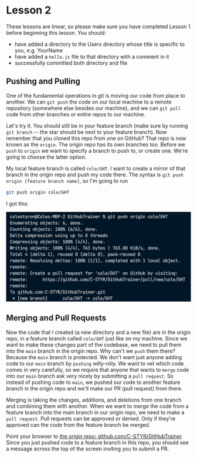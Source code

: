 # Lesson 2

These lessons are linear, so please make sure you have completed Lesson 1 before beginning this lesson. You should: 
- have added a directory to the Users directory whose title is specific to you, e.g. YourName
- have added a `hello.js` file to that directory with a comment in it
- successfully committed both directory and file

## Pushing and Pulling 

One of the fundamental operations in git is moving our code from place to another. We can `git push` the code on our local machine to a remote repository (somewhere else besides our machine), and we can `git pull` code from other branches or entire repos to our machine.  

Let's try it. You should still be in your feature branch (make sure by running `git branch` -- the star should be next to your feature branch). Now remember that you cloned this repo from one on GitHub? That repo is now known as the `origin`.  The origin repo has its own branches too. Before we `push` to `origin` we want to specify a branch to push to, or create one. We're going to choose the latter option. 

My local feature branch is called `cole/GHT`.  I want to create a mirror of that branch in the origin repo and push my code there.  The syntax is `git push origin [feature branch name]`, so I'm going to run
```bash
git push origin cole/GHT
```

I got this: 

![push](../../assets/push-to-origin.png)

## Merging and Pull Requests

Now the code that I created (a new directory and a new file) are in the origin repo, in a feature branch called `cole/GHT` just like on my machine. Since we want to make these changes part of the codebase, we need to pull them into the `main` branch in the origin repo.  Why can't we `push` them there? Because the `main` branch is protected. We don't want just anyone adding code to our `main` branch by `pushing` willy-nilly.  We want to vet which code comes in very carefully, so we require that anyone that wants to `merge` code into our `main` branch ask very nicely by submitting a `pull request`. So instead of pushing code to `main`, we pushed our code to another feature branch in the origin repo and we'll make our PR (pull request) from there. 

Merging is taking the changes, additions, and deletions from one branch and combining them with another. When we want to merge the code from a feature branch into the main branch in our origin repo, we need to make a `pull request`. Pull requests can be approved or denied. Only if they're approved can the code from the feature branch be merged. 

Point your browser to [the origin repo: github.com/C-STYR/GitHubTrainer](https://github.com/C-STYR/GitHubTrainer). Since you just pushed code to a feature branch in this repo, you should see a message across the top of the screen inviting you to submit a PR. 